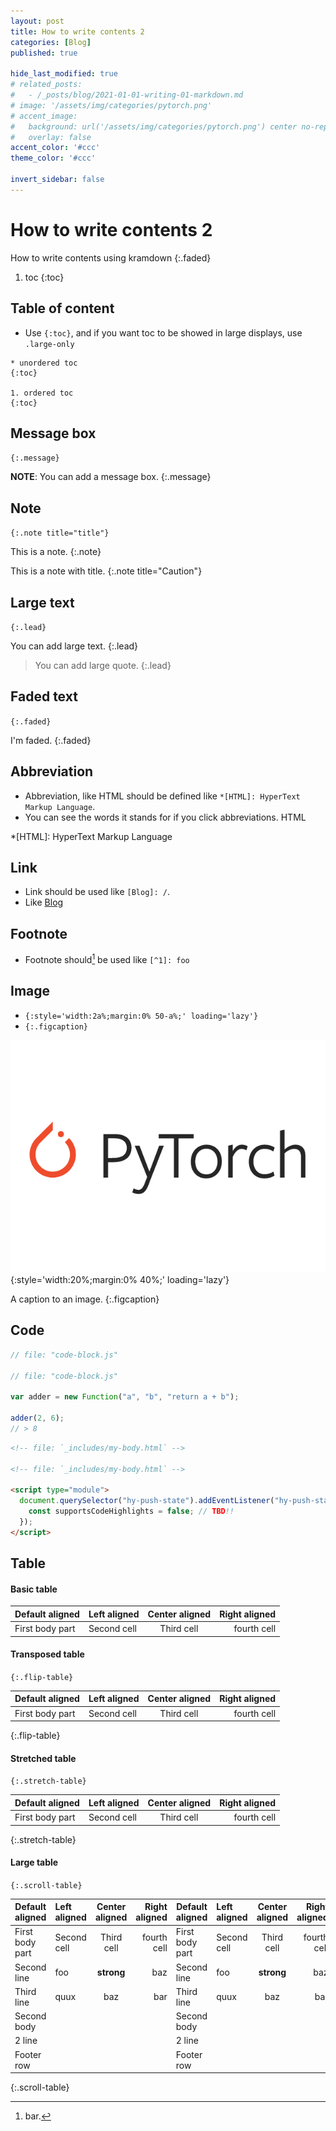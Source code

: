 ```yaml
---
layout: post
title: How to write contents 2
categories: [Blog]
published: true

hide_last_modified: true
# related_posts:
#   - /_posts/blog/2021-01-01-writing-01-markdown.md
# image: '/assets/img/categories/pytorch.png'
# accent_image: 
#   background: url('/assets/img/categories/pytorch.png') center no-repeat
#   overlay: false
accent_color: '#ccc'
theme_color: '#ccc'

invert_sidebar: false
---
```


# How to write contents 2

How to write contents using kramdown
{:.faded}

1. toc
{:toc}


## Table of content
- Use `{:toc}`, and if you want toc to be showed in large displays, use `.large-only`

```
* unordered toc
{:toc} 

1. ordered toc
{:toc}
```

## Message box

`{:.message}`

**NOTE**: You can add a message box.
{:.message}


## Note

`{:.note title="title"}`

This is a note.
{:.note}

This is a note with title.
{:.note title="Caution"}


## Large text

`{:.lead}`

You can add large text.
{:.lead}

> You can add large quote.
{:.lead}


## Faded text

`{:.faded}`

I'm faded.
{:.faded}


## Abbreviation

- Abbreviation, like HTML should be defined like `*[HTML]: HyperText Markup Language`.
- You can see the words it stands for if you click abbreviations. HTML

*[HTML]: HyperText Markup Language


## Link

- Link should be used like `[Blog]: /`.
- Like [Blog]

[blog]: /


## Footnote

- Footnote should[^1] be used like `[^1]: foo`

[^1]: bar.


## Image
- `{:style='width:2a%;margin:0% 50-a%;' loading='lazy'}`
- `{:.figcaption}`

![Full-width image](/assets/img/categories/pytorch.png){:style='width:20%;margin:0% 40%;' loading='lazy'}

A caption to an image.
{:.figcaption}


## Code

~~~js
// file: "code-block.js"

// file: "code-block.js"

var adder = new Function("a", "b", "return a + b");

adder(2, 6);
// > 8
~~~


```html
<!-- file: `_includes/my-body.html` -->

<!-- file: `_includes/my-body.html` -->

<script type="module">
  document.querySelector("hy-push-state").addEventListener("hy-push-state-load", () => {
    const supportsCodeHighlights = false; // TBD!!
  });
</script>
```

## Table


#### Basic table

| Default aligned |Left aligned| Center aligned  | Right aligned  |
|-----------------|:-----------|:---------------:|---------------:|
| First body part |Second cell | Third cell      | fourth cell    |


#### Transposed table

`{:.flip-table}`

| Default aligned |Left aligned| Center aligned  | Right aligned  |
|-----------------|:-----------|:---------------:|---------------:|
| First body part |Second cell | Third cell      | fourth cell    |
{:.flip-table}


#### Stretched table

`{:.stretch-table}`

| Default aligned |Left aligned| Center aligned  | Right aligned  |
|-----------------|:-----------|:---------------:|---------------:|
| First body part |Second cell | Third cell      | fourth cell    |
{:.stretch-table}


#### Large table
 
`{:.scroll-table}`

| Default aligned |Left aligned| Center aligned  | Right aligned  | Default aligned |Left aligned| Center aligned  | Right aligned  | Default aligned |Left aligned| Center aligned  | Right aligned  | Default aligned |Left aligned| Center aligned  | Right aligned  |
|-----------------|:-----------|:---------------:|---------------:|-----------------|:-----------|:---------------:|---------------:|-----------------|:-----------|:---------------:|---------------:|-----------------|:-----------|:---------------:|---------------:|
| First body part |Second cell | Third cell      | fourth cell    | First body part |Second cell | Third cell      | fourth cell    | First body part |Second cell | Third cell      | fourth cell    | First body part |Second cell | Third cell      | fourth cell    |
| Second line     |foo         | **strong**      | baz            | Second line     |foo         | **strong**      | baz            | Second line     |foo         | **strong**      | baz            | Second line     |foo         | **strong**      | baz            |
| Third line      |quux        | baz             | bar            | Third line      |quux        | baz             | bar            | Third line      |quux        | baz             | bar            | Third line      |quux        | baz             | bar            |
| Second body     |            |                 |                | Second body     |            |                 |                | Second body     |            |                 |                | Second body     |            |                 |                |
| 2 line          |            |                 |                | 2 line          |            |                 |                | 2 line          |            |                 |                | 2 line          |            |                 |                |
| Footer row      |            |                 |                | Footer row      |            |                 |                | Footer row      |            |                 |                | Footer row      |            |                 |                |
{:.scroll-table}

